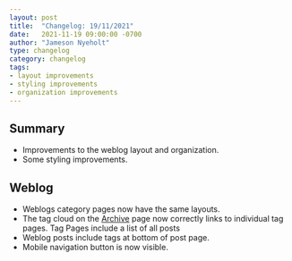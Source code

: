 ```yaml
---
layout: post
title:  "Changelog: 19/11/2021"
date:   2021-11-19 09:00:00 -0700
author: "Jameson Nyeholt"
type: changelog
category: changelog
tags:
- layout improvements
- styling improvements
- organization improvements
---
```


## Summary

* Improvements to the weblog layout and organization.
* Some styling improvements.

## Weblog

* Weblogs category pages now have the same layouts.
* The tag cloud on the [Archive](/archive) page now correctly links to individual tag pages.  Tag Pages include a list of all posts
* Weblog posts include tags at bottom of post page.
* Mobile navigation button is now visible.




